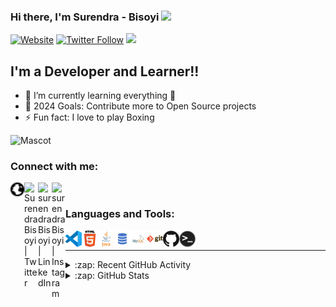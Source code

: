 ### Hi there, I'm Surendra - Bisoyi <img src="https://media.giphy.com/media/hvRJCLFzcasrR4ia7z/giphy.gif" width="25px">

[![Website](https://img.shields.io/website?label=surendrabisoyi&style=for-the-badge&url=https%3A%2F%2Fsurendrabisoyi.com)](https://surendrabisoyi.com)
[![Twitter Follow](https://img.shields.io/twitter/follow/SurendraBisoyi?color=1DA1F2&logo=twitter&style=for-the-badge)](https://twitter.com/intent/follow?original_referer=https%3A%2F%2Fgithub.com%2FSurendraBisoyi&screen_name=SurendraBisoyi)
![](https://visitor-badge.glitch.me/badge?page_id=surendra152.surendra152)

## I'm a Developer and Learner!!

- 🌱 I’m currently learning everything 🤣
- 🥅 2024 Goals: Contribute more to Open Source projects
- ⚡ Fun fact: I love to play Boxing

<!-- <img align="right" alt="GIF" src="https://github.com/abhisheknaiidu/abhisheknaiidu/blob/master/code.gif?raw=true" width="500" height="320" /> -->

![Mascot](https://learncodeonline.in/mascot.png "CODER")

### Connect with me:

[<img align="left" alt="surendrabisoyi.com" width="22px" src="https://raw.githubusercontent.com/iconic/open-iconic/master/svg/globe.svg" />][website]
[<img align="left" alt="SurendraBisoyi | Twitter" width="22px" src="https://cdn.jsdelivr.net/npm/simple-icons@v3/icons/twitter.svg" />][twitter]
[<img align="left" alt="surendraBisoyi | LinkedIn" width="22px" src="https://cdn.jsdelivr.net/npm/simple-icons@v3/icons/linkedin.svg" />][linkedin]
[<img align="left" alt="surendraBisoyi | Instagram" width="22px" src="https://cdn.jsdelivr.net/npm/simple-icons@v3/icons/instagram.svg" />][instagram]

<br />

### Languages and Tools:

<img align="left" alt="Visual Studio Code" width="26px" src="https://raw.githubusercontent.com/github/explore/80688e429a7d4ef2fca1e82350fe8e3517d3494d/topics/visual-studio-code/visual-studio-code.png" />
<img align="left" alt="HTML5" width="26px" src="https://raw.githubusercontent.com/github/explore/80688e429a7d4ef2fca1e82350fe8e3517d3494d/topics/html/html.png" />
<img align="left" alt="JAVA" width="26px" src="https://raw.githubusercontent.com/github/explore/80688e429a7d4ef2fca1e82350fe8e3517d3494d/topics/java/java.png" />
<img align="left" alt="SQL" width="26px" src="https://raw.githubusercontent.com/github/explore/80688e429a7d4ef2fca1e82350fe8e3517d3494d/topics/sql/sql.png" />
<img align="left" alt="MySQL" width="26px" src="https://raw.githubusercontent.com/github/explore/80688e429a7d4ef2fca1e82350fe8e3517d3494d/topics/mysql/mysql.png" />
<img align="left" alt="Git" width="26px" src="https://raw.githubusercontent.com/github/explore/80688e429a7d4ef2fca1e82350fe8e3517d3494d/topics/git/git.png" />
<img align="left" alt="GitHub" width="26px" src="https://raw.githubusercontent.com/github/explore/78df643247d429f6cc873026c0622819ad797942/topics/github/github.png" />
<img align="left" alt="Terminal" width="26px" src="https://raw.githubusercontent.com/github/explore/80688e429a7d4ef2fca1e82350fe8e3517d3494d/topics/terminal/terminal.png" />
<br />

---
<details>
  <summary>:zap: Recent GitHub Activity</summary>
  
<!--START_SECTION:activity-->
1. 🗣 Commented on [#3](https://github.com/surendra152/ATM/pulls) in [surendra152/surendra152-vscode-theme](https://github.com/surendra152/ATM)
2. 🎉 Merged PR [#8](https://github.com/surendra152/ATM/pulls) in [surendra152/surendra152-vscode-theme](https://github.com/surendra152/ATM)
3. 🗣 Commented on [#7](https://github.com/surendra152/ATM/pulls) in [surendra152/free-developer-resources](https://github.com/surendra152/ATM)
4. 🗣 Commented on [#6](https://github.com/surendra152/ATM/pulls) in [surendra152/free-developer-resources](https://github.com/surendra152/ATM)
5. 🎉 Merged PR [#6](https://github.com/surendra152/ATM/pulls) in [surendra152/free-developer-resources](https://github.com/surendra152/ATM)
<!--END_SECTION:activity-->

</details>

<details>
  <summary>:zap: GitHub Stats</summary>

</details>

[website]: https://
[twitter]: https://twitter.com/SurendraBisoyi
[youtube]: https://
[instagram]: https://www.instagram.com/surendra_boyka/?hl=en
[linkedin]: https://www.linkedin.com/in/surendra-bisoyi-4ab45319a/
